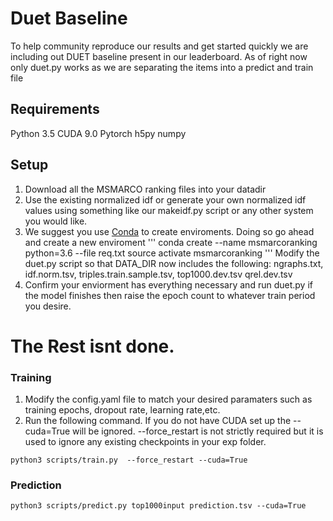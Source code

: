 # Duet Baseline
To help community reproduce our results and get started quickly we are including out DUET baseline present in our leaderboard. As of right now only duet.py works as we are separating the items into a predict and train file

## Requirements
Python 3.5
CUDA 9.0 
Pytorch
h5py
numpy
## Setup
1. Download all the MSMARCO ranking files into your datadir
2. Use the existing normalized idf or generate your own normalized idf values using something like our makeidf.py script or any other system you would like.
3. We suggest you use [Conda](https://conda.io/docs/) to create enviroments. Doing so go ahead and create a new enviroment
'''
conda create --name msmarcoranking python=3.6 --file req.txt
source activate msmarcoranking
'''
Modify the duet.py script so that DATA_DIR now includes the following: ngraphs.txt, idf.norm.tsv, triples.train.sample.tsv, top1000.dev.tsv qrel.dev.tsv
4. Confirm your enviorment has everything necessary and run duet.py if the model finishes then raise the epoch count to whatever train period you desire. 



# The Rest isnt done.
### Training
1. Modify the config.yaml file to match your desired paramaters such as training epochs, dropout rate, learning rate,etc.
2. Run the following command. If you do not have CUDA set up the --cuda=True will be ignored. --force_restart is not strictly required but it is used to ignore any existing checkpoints in your exp folder. 
~~~
python3 scripts/train.py  --force_restart --cuda=True
~~~
### Prediction
~~~
python3 scripts/predict.py top1000input prediction.tsv --cuda=True
~~~